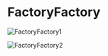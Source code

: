 FactoryFactory
==============================
<img src="https://raw.github.com/SirJimPanse/Bachelor-HSRM-Medieninformatik/master/SoftwaretechnikProjekt/Factory1.jpg" title="FactoryFactory1"> </img>

<img src="https://raw.github.com/SirJimPanse/Bachelor-HSRM-Medieninformatik/master/SoftwaretechnikProjekt/Factory2.jpg" title="FactoryFactory2"> </img>

